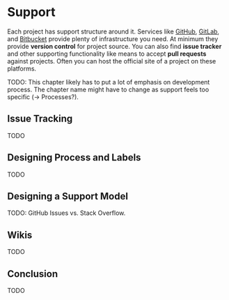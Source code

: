 # Support

Each project has support structure around it. Services like [GitHub](https://github.com/), [GitLab](https://gitlab.com/), and [Bitbucket](https://bitbucket.org/) provide plenty of infrastructure you need. At minimum they provide **version control** for project source. You can also find **issue tracker** and other supporting functionality like means to accept **pull requests** against projects. Often you can host the official site of a project on these platforms.

TODO: This chapter likely has to put a lot of emphasis on development process. The chapter name might have to change as support feels too specific (-> Processes?).

## Issue Tracking

TODO

## Designing Process and Labels

TODO

## Designing a Support Model

TODO: GitHub Issues vs. Stack Overflow.

## Wikis

TODO

## Conclusion

TODO

